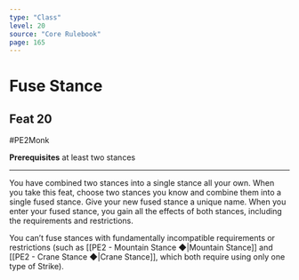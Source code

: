 ```yaml
---
type: "Class"
level: 20
source: "Core Rulebook"
page: 165
---
```

# Fuse Stance
## Feat 20
#PE2Monk

**Prerequisites** at least two stances

---
You have combined two stances into a single stance all your own. When you take this feat, choose two stances you know and combine them into a single fused stance. Give your new fused stance a unique name. When you enter your fused stance, you gain all the effects of both stances, including the requirements and restrictions.

You can’t fuse stances with fundamentally incompatible requirements or restrictions (such as [[PE2 - Mountain Stance ◆|Mountain Stance]] and [[PE2 - Crane Stance ◆|Crane Stance]], which both require using only one type of Strike).